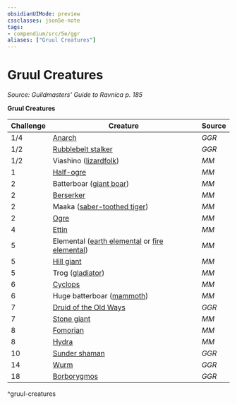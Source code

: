 ```yaml
---
obsidianUIMode: preview
cssclasses: json5e-note
tags:
- compendium/src/5e/ggr
aliases: ["Gruul Creatures"]
---
```

# Gruul Creatures
*Source: Guildmasters' Guide to Ravnica p. 185* 

**Gruul Creatures**

| Challenge | Creature | Source |
|-----------|----------|--------|
| 1/4 | [Anarch](2-Mechanics/CLI/bestiary/humanoid/anarch-ggr.md) | *GGR* |
| 1/2 | [Rubblebelt stalker](2-Mechanics/CLI/bestiary/humanoid/rubblebelt-stalker-ggr.md) | *GGR* |
| 1/2 | Viashino ([lizardfolk](2-Mechanics/CLI/bestiary/humanoid/lizardfolk.md)) | *MM* |
| 1 | [Half-ogre](2-Mechanics/CLI/bestiary/giant/half-ogre-ogrillon.md) | *MM* |
| 2 | Batterboar ([giant boar](2-Mechanics/CLI/bestiary/beast/giant-boar.md)) | *MM* |
| 2 | [Berserker](2-Mechanics/CLI/bestiary/humanoid/berserker.md) | *MM* |
| 2 | Maaka ([saber-toothed tiger](2-Mechanics/CLI/bestiary/beast/saber-toothed-tiger.md)) | *MM* |
| 2 | [Ogre](2-Mechanics/CLI/bestiary/giant/ogre.md) | *MM* |
| 4 | [Ettin](2-Mechanics/CLI/bestiary/giant/ettin.md) | *MM* |
| 5 | Elemental ([earth elemental](2-Mechanics/CLI/bestiary/elemental/earth-elemental.md) or [fire elemental](2-Mechanics/CLI/bestiary/elemental/fire-elemental.md)) | *MM* |
| 5 | [Hill giant](2-Mechanics/CLI/bestiary/giant/hill-giant.md) | *MM* |
| 5 | Trog ([gladiator](2-Mechanics/CLI/bestiary/humanoid/gladiator.md)) | *MM* |
| 6 | [Cyclops](2-Mechanics/CLI/bestiary/giant/cyclops.md) | *MM* |
| 6 | Huge batterboar ([mammoth](2-Mechanics/CLI/bestiary/beast/mammoth.md)) | *MM* |
| 7 | [Druid of the Old Ways](2-Mechanics/CLI/bestiary/humanoid/druid-of-the-old-ways-ggr.md) | *GGR* |
| 7 | [Stone giant](2-Mechanics/CLI/bestiary/giant/stone-giant.md) | *MM* |
| 8 | [Fomorian](2-Mechanics/CLI/bestiary/giant/fomorian.md) | *MM* |
| 8 | [Hydra](2-Mechanics/CLI/bestiary/monstrosity/hydra.md) | *MM* |
| 10 | [Sunder shaman](2-Mechanics/CLI/bestiary/giant/sunder-shaman-ggr.md) | *GGR* |
| 14 | [Wurm](2-Mechanics/CLI/bestiary/monstrosity/wurm-ggr.md) | *GGR* |
| 18 | [Borborygmos](2-Mechanics/CLI/bestiary/npc/borborygmos-ggr.md) | *GGR* |
^gruul-creatures